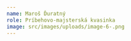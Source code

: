 ```yaml
---
name: Maroš Ďuratný
role: Príbehovo-majsterská kvasinka
image: src/images/uploads/image-6-.png
---
```

